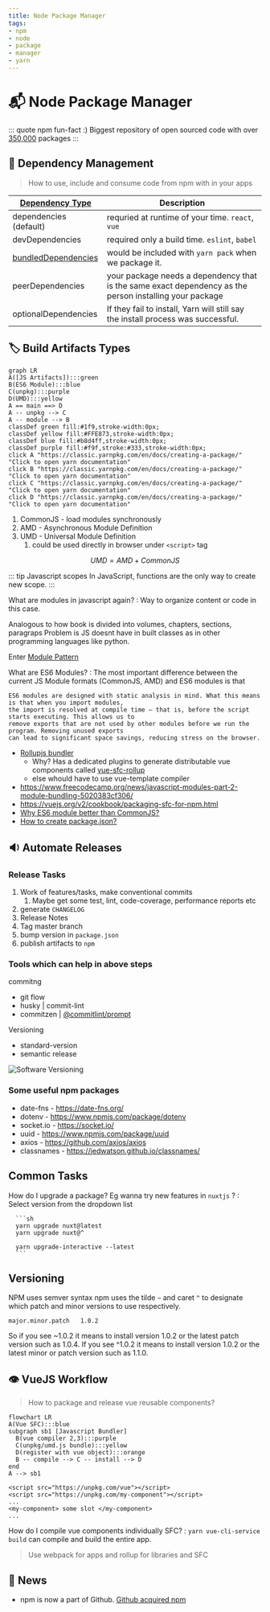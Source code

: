 ```yaml
---
title: Node Package Manager
tags:
- npm
- node
- package
- manager
- yarn
---
```


# :mailbox_with_mail: Node Package Manager

<TagLinks />

::: quote npm fun-fact :)
Biggest repository of open sourced code with over [350,000](http://www.modulecounts.com/) packages
:::

## :ping_pong: Dependency Management

> How to use, include and consume code from npm with in your apps

[Dependency Type](https://classic.yarnpkg.com/en/docs/dependency-types/)   | Description
------------------|-----------------
dependencies (default)  | requried at runtime of your time. `react`, `vue`
devDependencies         | required only a build time. `eslint`, `babel`
[bundledDependencies](https://github.com/search?l=&q=bundledDependencies+filename%3Apackage.json&type=Code)     | would be included with `yarn pack` when we package it.
peerDependencies        | your package needs a dependency that is the same exact dependency as the person installing your package
optionalDependencies    | If they fail to install, Yarn will still say the install process was successful.

## :label: Build Artifacts Types

```mermaid
graph LR
A([JS Artifacts]):::green
B(ES6 Module):::blue
C(unpkg):::purple
D(UMD):::yellow
A == main ==> D
A -- unpkg --> C
A -- module --> B
classDef green fill:#1f9,stroke-width:0px;
classDef yellow fill:#FFE873,stroke-width:0px;
classDef blue fill:#b8d4ff,stroke-width:0px;
classDef purple fill:#f9f,stroke:#333,stroke-width:0px;
click A "https://classic.yarnpkg.com/en/docs/creating-a-package/" "Click to open yarn documentation"
click B "https://classic.yarnpkg.com/en/docs/creating-a-package/" "Click to open yarn documentation"
click C "https://classic.yarnpkg.com/en/docs/creating-a-package/" "Click to open yarn documentation"
click D "https://classic.yarnpkg.com/en/docs/creating-a-package/" "Click to open yarn documentation"
```

1. CommonJS - load modules synchronously
2. AMD - Asynchronous Module Definition
3. UMD - Universal Module Definition
   1. could be used directly in browser under `<script>` tag

$$UMD = AMD + CommonJS$$

::: tip Javascript scopes
In JavaScript, functions are the only way to create new scope.
:::

What are modules in javascript again?
:  Way to organize content or code in this case.

   Analogous to how book is divided into volumes, chapters, sections, paragraps
   Problem is JS doesnt have in built classes as in other programming languages like python.

   Enter [Module Pattern](https://www.freecodecamp.org/news/javascript-modules-a-beginner-s-guide-783f7d7a5fcc/#c33a)

What are ES6 Modules?
:   The most important difference between the current JS Module formats (CommonJS, AMD) and ES6 modules is that

    ES6 modules are designed with static analysis in mind. What this means is that when you import modules,
    the import is resolved at compile time — that is, before the script starts executing. This allows us to
    remove exports that are not used by other modules before we run the program. Removing unused exports
    can lead to significant space savings, reducing stress on the browser.

* [Rollupjs bundler](https://rollupjs.org/guide/en/)
  * Why? Has a dedicated plugins to generate distributable vue components called [vue-sfc-rollup](https://github.com/team-innovation/vue-sfc-rollup)
  * else whould have to use vue-template compiler
* https://www.freecodecamp.org/news/javascript-modules-part-2-module-bundling-5020383cf306/
* https://vuejs.org/v2/cookbook/packaging-sfc-for-npm.html
* [Why ES6 module better than CommonJS?](https://rollupjs.org/guide/en/#why-are-es-modules-better-than-commonjs-modules)
* [How to create package.json?](https://classic.yarnpkg.com/en/docs/creating-a-package/)

## :sound: Automate Releases

### Release Tasks

1. Work of features/tasks, make conventional commits
   1. Maybe get some test, lint, code-coverage, performance reports etc
2. generate `CHANGELOG`
3. Release Notes
4. Tag master branch
5. bump version in `package.json`
6. publish artifacts to `npm`

### Tools which can help in above steps

commitng

* git flow
* husky | commit-lint
* commitzen | [@commitlint/prompt](https://commitlint.js.org/#/)

Versioning

* standard-version
* semantic release

![Software Versioning](https://miro.medium.com/max/770/1*LLDEWaQ0BW0UITTVxjPv3A.png)

### Some useful npm packages

* date-fns - https://date-fns.org/
* dotenv - https://www.npmjs.com/package/dotenv
* socket.io - https://socket.io/
* uuid - https://www.npmjs.com/package/uuid
* axios - https://github.com/axios/axios
* classnames - https://jedwatson.github.io/classnames/

## Common Tasks

How do I upgrade a package? Eg wanna try new features in `nuxtjs` ?
:     Select version from the dropdown list

      ```sh
      yarn upgrade nuxt@latest
      yarn upgrade nuxt@^

      yarn upgrade-interactive --latest
      ```

## Versioning

NPM uses semver syntax
npm uses the tilde `~` and caret `^` to designate which patch and minor versions to use respectively.

```
major.minor.patch   1.0.2
```

So if you see ~1.0.2 it means to install version 1.0.2 or the latest patch version such as 1.0.4. If you see ^1.0.2 it means to install version 1.0.2 or the latest minor or patch version such as 1.1.0.

## :eye: VueJS Workflow

> How to package and release vue reusable components?

```mermaid
flowchart LR
A(Vue SFC):::blue
subgraph sb1 [Javascript Bundler]
  B(vue compiler 2,3):::purple
  C(unpkg/umd.js bundle):::yellow
  D(register with vue object):::orange
  B -- compile --> C -- install --> D
end
A --> sb1
```

```vue
<script src="https://unpkg.com/vue"></script>
<script src="https://unpkg.com/my-component"></script>
...
<my-component> some slot </my-component>
...
```

How do I compile vue components individually SFC?
:  `yarn vue-cli-service build` can compile and build the entire app.

   > Use webpack for apps and rollup for libraries and SFC

## :newspaper: News

* npm is now a part of Github. [Github acquired npm](https://github.blog/2020-04-15-npm-has-joined-github/)

<Footer />